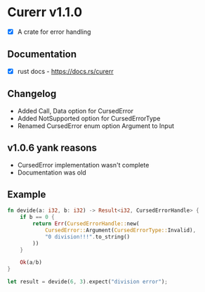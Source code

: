 # Curerr v1.1.0
- [x] A crate for error handling

## Documentation
- [x] rust docs - https://docs.rs/curerr

## Changelog
- Added Call, Data option for CursedError
- Added NotSupported option for CursedErrorType
- Renamed CursedError enum option Argument to Input

## v1.0.6 yank reasons
- CursedError implementation wasn't complete
- Documentation was old

## Example
```rust
fn devide(a: i32, b: i32) -> Result<i32, CursedErrorHandle> {
    if b == 0 {
        return Err(CursedErrorHandle::new(
            CursedError::Argument(CursedErrorType::Invalid),
            "0 division!!!".to_string()
        ))
    }

    Ok(a/b)
}

let result = devide(6, 3).expect("division error");
```